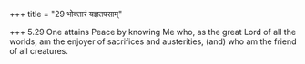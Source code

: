+++
title = "29 भोक्तारं यज्ञतपसाम्"

+++
5.29 One attains Peace by knowing Me who, as the great Lord of all the
worlds, am the enjoyer of sacrifices and austerities, (and) who am the
friend of all creatures.

